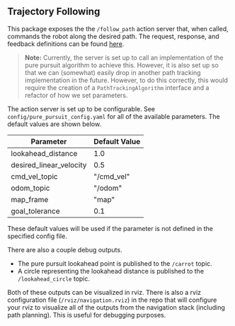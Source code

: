 ## Trajectory Following

This package exposes the the `/follow_path` action server that, when called, commands the robot along the desired path. The request, response, and feedback definitions can be found [here](/urc_msgs/action/FollowPath.action).

>  **Note:** Currently, the server is set up to call an implementation of the pure pursuit algorithm to achieve this. However, it is also set up so that we can (somewhat) easily drop in another
>  path tracking implementation in the future. However, to do this correctly, this would require the creation of a `PathTrackingAlgorithm` interface and a refactor of how we set parameters.

The action server is set up to be configurable. See `config/pure_pursuit_config.yaml` for all of the available parameters. The default values are shown below.

| Parameter | Default Value |
| --------- | ------------- |
| lookahead_distance | 1.0 |
| desired_linear_velocity | 0.5 |
| cmd_vel_topic | "/cmd_vel" |
| odom_topic | "/odom" |
| map_frame | "map" |
| goal_tolerance | 0.1 |

These default values will be used if the parameter is not defined in the specified config file.

There are also a couple debug outputs.

* The pure pursuit lookahead point is published to the `/carrot` topic.
* A circle representing the lookahead distance is published to the `/lookahead_circle` topic.

Both of these outputs can be visualized in rviz. There is also a rviz configuration file (`/rviz/navigation.rviz`) in the repo that will configure your rviz to visualize all of the outputs from the navigation stack (including path planning). This is useful for debugging purposes.

